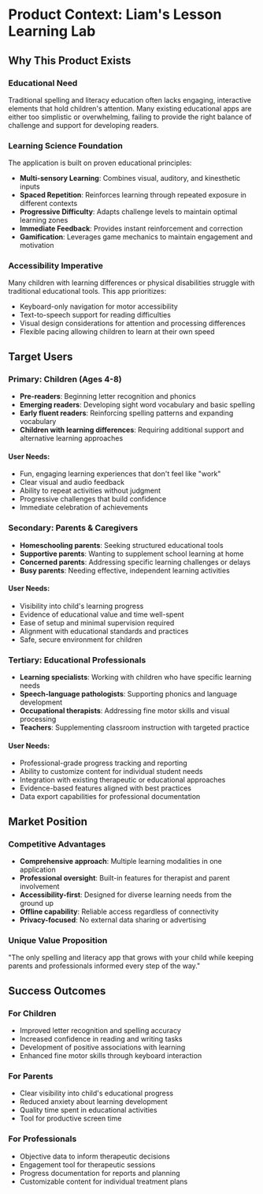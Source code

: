# Product Context: Liam's Lesson Learning Lab

## Why This Product Exists

### Educational Need
Traditional spelling and literacy education often lacks engaging, interactive elements that hold children's attention. Many existing educational apps are either too simplistic or overwhelming, failing to provide the right balance of challenge and support for developing readers.

### Learning Science Foundation
The application is built on proven educational principles:
- **Multi-sensory Learning**: Combines visual, auditory, and kinesthetic inputs
- **Spaced Repetition**: Reinforces learning through repeated exposure in different contexts
- **Progressive Difficulty**: Adapts challenge levels to maintain optimal learning zones
- **Immediate Feedback**: Provides instant reinforcement and correction
- **Gamification**: Leverages game mechanics to maintain engagement and motivation

### Accessibility Imperative
Many children with learning differences or physical disabilities struggle with traditional educational tools. This app prioritizes:
- Keyboard-only navigation for motor accessibility
- Text-to-speech support for reading difficulties
- Visual design considerations for attention and processing differences
- Flexible pacing allowing children to learn at their own speed

## Target Users

### Primary: Children (Ages 4-8)
- **Pre-readers**: Beginning letter recognition and phonics
- **Emerging readers**: Developing sight word vocabulary and basic spelling
- **Early fluent readers**: Reinforcing spelling patterns and expanding vocabulary
- **Children with learning differences**: Requiring additional support and alternative learning approaches

#### User Needs:
- Fun, engaging learning experiences that don't feel like "work"
- Clear visual and audio feedback
- Ability to repeat activities without judgment
- Progressive challenges that build confidence
- Immediate celebration of achievements

### Secondary: Parents & Caregivers
- **Homeschooling parents**: Seeking structured educational tools
- **Supportive parents**: Wanting to supplement school learning at home
- **Concerned parents**: Addressing specific learning challenges or delays
- **Busy parents**: Needing effective, independent learning activities

#### User Needs:
- Visibility into child's learning progress
- Evidence of educational value and time well-spent
- Ease of setup and minimal supervision required
- Alignment with educational standards and practices
- Safe, secure environment for children

### Tertiary: Educational Professionals
- **Learning specialists**: Working with children who have specific learning needs
- **Speech-language pathologists**: Supporting phonics and language development
- **Occupational therapists**: Addressing fine motor skills and visual processing
- **Teachers**: Supplementing classroom instruction with targeted practice

#### User Needs:
- Professional-grade progress tracking and reporting
- Ability to customize content for individual student needs
- Integration with existing therapeutic or educational approaches
- Evidence-based features aligned with best practices
- Data export capabilities for professional documentation

## Market Position

### Competitive Advantages
- **Comprehensive approach**: Multiple learning modalities in one application
- **Professional oversight**: Built-in features for therapist and parent involvement
- **Accessibility-first**: Designed for diverse learning needs from the ground up
- **Offline capability**: Reliable access regardless of connectivity
- **Privacy-focused**: No external data sharing or advertising

### Unique Value Proposition
"The only spelling and literacy app that grows with your child while keeping parents and professionals informed every step of the way."

## Success Outcomes

### For Children
- Improved letter recognition and spelling accuracy
- Increased confidence in reading and writing tasks
- Development of positive associations with learning
- Enhanced fine motor skills through keyboard interaction

### For Parents
- Clear visibility into child's educational progress
- Reduced anxiety about learning development
- Quality time spent in educational activities
- Tool for productive screen time

### For Professionals
- Objective data to inform therapeutic decisions
- Engagement tool for therapeutic sessions
- Progress documentation for reports and planning
- Customizable content for individual treatment plans 